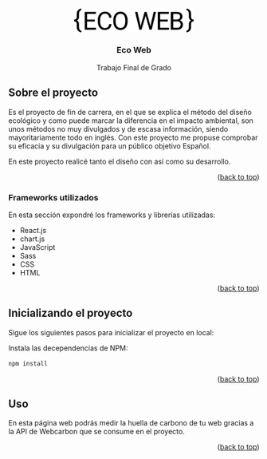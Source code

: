 <!-- Improved compatibility of back to top link: See: https://github.com/othneildrew/Best-README-Template/pull/73 -->
<a name="readme-top"></a>
<!--
*** Thanks for checking out the Best-README-Template. If you have a suggestion
*** that would make this better, please fork the repo and create a pull request
*** or simply open an issue with the tag "enhancement".
*** Don't forget to give the project a star!
*** Thanks again! Now go create something AMAZING! :D
-->



<!-- PROJECT SHIELDS -->
<!--
*** I'm using markdown "reference style" links for readability.
*** Reference links are enclosed in brackets [ ] instead of parentheses ( ).
*** See the bottom of this document for the declaration of the reference variables
*** for contributors-url, forks-url, etc. This is an optional, concise syntax you may use.
*** https://www.markdownguide.org/basic-syntax/#reference-style-links
-->

<!-- PROJECT LOGO -->
<br />
<div align="center">
  <a href="">
    <img src="src/assets/logo/ecoweb.svg" alt="Logo" width="240">
  </a>

  <h3 align="center">Eco Web</h3>

  <p align="center">
    Trabajo Final de Grado
  </p>
</div>


<!-- ABOUT THE PROJECT -->
## Sobre el proyecto



Es el proyecto de fin de carrera, en el que se explica el método del diseño ecológico y como puede marcar la diferencia en el impacto ambiental, son unos métodos no muy divulgados y de escasa información, siendo mayoritariamente todo en inglés. Con este proyecto me propuse comprobar su eficacia y su divulgación para un público objetivo Español.

En este proyecto realicé tanto el diseño con así como su desarrollo.

<p align="right">(<a href="#readme-top">back to top</a>)</p>



### Frameworks utilizados

En esta sección expondré los frameworks y librerías utilizadas:

* React.js
* chart.js
* JavaScript
* Sass
* CSS
* HTML

<p align="right">(<a href="#readme-top">back to top</a>)</p>



<!-- GETTING STARTED -->
## Inicializando el proyecto

Sigue los siguientes pasos para inicializar el proyecto en local:

Instala las decependencias de NPM:
   ```sh
   npm install
   ```

<p align="right">(<a href="#readme-top">back to top</a>)</p>


<!-- USAGE EXAMPLES -->
## Uso

En esta página web podrás medir la huella de carbono de tu web gracias a la API de Webcarbon que se consume en el proyecto.

<p align="right">(<a href="#readme-top">back to top</a>)</p>
